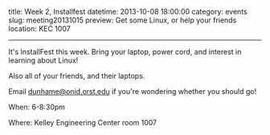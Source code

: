 title: Week 2, Installfest
datetime: 2013-10-08 18:00:00
category: events
slug: meeting20131015
preview: Get some Linux, or help your friends
location: KEC 1007

---

It's InstallFest this week. Bring your laptop, power cord, and interest in learning about Linux!

Also all of your friends, and their laptops. 

Email dunhame@onid.orst.edu if you're wondering whether you should go!

When: 6-8:30pm

Where: Kelley Engineering Center room 1007
